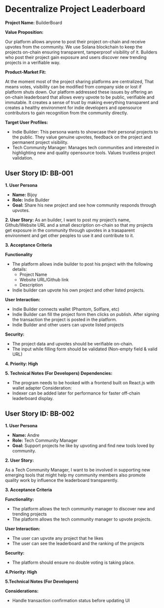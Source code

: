 # Decentralize Project Leaderboard
**Project Name:** BuilderBoard

**Value Proposition:**

Our platform allows anyone to post their project on-chain and receive upvotes from the community. We use Solana blockchain to keep the projects on-chain ensuring transparent, tamperproof visibility of it. Builders who post their project gain exposure and users discover new trending projects in a verifiable way.

**Product-Market Fit:**

At the moment most of the project sharing platforms are centralized, That means votes, visibility can be modified from company side or lost if platform shuts down.
Our platform addressed these issues by offering an on-chain leaderboard that allows every upvote to be public, verifiable and immutable. It creates a sense of trust by making everything transparent and creates a healthy environment for indie developers and  opensource contributors to gain recognition from the community directly.

**Target User Profiles:**

- Indie Builder: This persona wants to showcase their personal projects to the public. They value genuine upvotes, feedback on the project and permanent project visibility.
- Tech Community Manager: Manages tech communities and interested in highlighting new and quality opensource tools. Values trustless project validation.

## User Story ID: BB-001
**1. User Persona**
- **Name:** Bijoy
- **Role:** Indie Builder
- **Goal:** Share his new project and see how community responds through upvotes.


**2. User Story:** As an builder, I want to post my project’s name, Github/Website URL and  a small description on-chain so that my projects get exposure in the community through upvotes in a trasaparent environment and get other peoples to use it and contribute to it.

**3. Acceptance Criteria**

**Functionality**

- The platform allows indie builder to post his project with the following details:
    - Project Name
    - Website URL/Github link
    - Description
- Indie builder can upvote his own project and other listed projects.

**User Interaction:**
- Indie Builder connects wallet (Phantom, Solflare, etc)
- Indie Builder can fill the project form then clicks on publish. After signing the transaction the project is posted in the platform.
- Indie Builder and other users can upvote listed projects

**Security:**
- The project data and upvotes should be verifiable on-chain.
- The input while filling form should be validated (Non-empty field & valid URL)

**4. Priority: High**

**5. Technical Notes (For Developers)**
**Dependencies:**
- The program needs to be hooked with a frontend built on React.js with wallet adapter
Consideration:
- Indexer can be added later for performance for faster off-chain leaderboard display.

## User Story ID: BB-002
**1. User Persona**
- **Name:** Andre
- **Role:** Tech Community Manager
- **Goal:** Support projects he like by upvoting and find new tools loved by community.

**2. User Story:**

As a Tech Community Manager, I want to be involved in supporting new emerging tools that might help my community members also promote quality work by influence the leaderboard transparently.

**3. Acceptance Criteria**

**Functionality:**
- The platform allows the tech community manager to discover new and trending projects
- The platform allows the tech community manager to upvote projects.

**User Interaction:**
- The user can upvote any project that he likes
- The user can see the leaderboard and the ranking of the projects

**Security:**
- The platform should ensure no double voting is taking place.

**4.Priority: High**

**5.Technical Notes (For Developers)**

**Considerations:**
- Handle transaction confirmation status before updating UI

